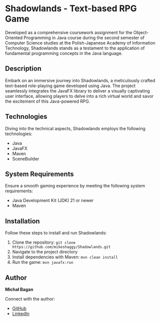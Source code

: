 # Shadowlands - Text-based RPG Game

Developed as a comprehensive coursework assignment for the Object-Oriented Programming in Java course during the second semester of Computer Science studies at the Polish-Japanese Academy of Information Technology, Shadowlands stands as a testament to the application of fundamental programming concepts in the Java language.

## Description

Embark on an immersive journey into Shadowlands, a meticulously crafted text-based role-playing game developed using Java. The project seamlessly integrates the JavaFX library to deliver a visually captivating user interface, allowing players to delve into a rich virtual world and savor the excitement of this Java-powered RPG.

## Technologies

Diving into the technical aspects, Shadowlands employs the following technologies:

- Java
- JavaFX
- Maven
- SceneBuilder

## System Requirements

Ensure a smooth gaming experience by meeting the following system requirements:

- Java Development Kit (JDK) 21 or newer
- Maven

## Installation

Follow these steps to install and run Shadowlands:

1. Clone the repository: `git clone https://github.com/mikeshaggy/Shadowlands.git`
2. Navigate to the project directory
3. Install dependencies with Maven: `mvn clean install`
4. Run the game: `mvn javafx:run`

## Author

**Michał Bagan**

Connect with the author:

- [GitHub](https://github.com/mikeshaggy)
- [LinkedIn](https://www.linkedin.com/in/michał-bagan-766999256/)
